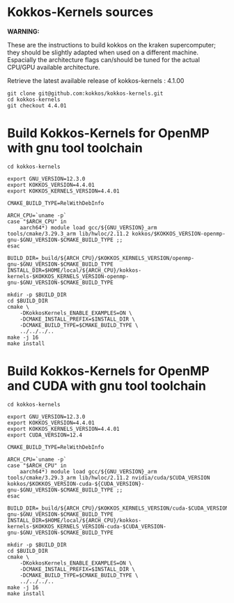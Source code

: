 # Kokkos-Kernels sources

**WARNING:**

These are the instructions to build kokkos on the kraken supercomputer; they should be slightly adapted when used on a different machine. Espacially the architecture flags can/should be tuned for the actual CPU/GPU available architecture.

Retrieve the latest available release of kokkos-kernels : 4.1.00

```shell
git clone git@github.com:kokkos/kokkos-kernels.git
cd kokkos-kernels
git checkout 4.4.01
```

# Build Kokkos-Kernels for OpenMP with gnu tool toolchain

```shell
cd kokkos-kernels

export GNU_VERSION=12.3.0
export KOKKOS_VERSION=4.4.01
export KOKKOS_KERNELS_VERSION=4.4.01

CMAKE_BUILD_TYPE=RelWithDebInfo

ARCH_CPU=`uname -p`
case "$ARCH_CPU" in
    aarch64*) module load gcc/${GNU_VERSION}_arm tools/cmake/3.29.3_arm lib/hwloc/2.11.2 kokkos/$KOKKOS_VERSION-openmp-gnu-$GNU_VERSION-$CMAKE_BUILD_TYPE ;;
esac

BUILD_DIR=_build/${ARCH_CPU}/$KOKKOS_KERNELS_VERSION/openmp-gnu-$GNU_VERSION-$CMAKE_BUILD_TYPE
INSTALL_DIR=$HOME/local/${ARCH_CPU}/kokkos-kernels-$KOKKOS_KERNELS_VERSION-openmp-gnu-$GNU_VERSION-$CMAKE_BUILD_TYPE

mkdir -p $BUILD_DIR
cd $BUILD_DIR
cmake \
    -DKokkosKernels_ENABLE_EXAMPLES=ON \
    -DCMAKE_INSTALL_PREFIX=$INSTALL_DIR \
    -DCMAKE_BUILD_TYPE=$CMAKE_BUILD_TYPE \
    ../../../..
make -j 16
make install
```

# Build Kokkos-Kernels for OpenMP and CUDA with gnu tool toolchain

```shell
cd kokkos-kernels

export GNU_VERSION=12.3.0
export KOKKOS_VERSION=4.4.01
export KOKKOS_KERNELS_VERSION=4.4.01
export CUDA_VERSION=12.4

CMAKE_BUILD_TYPE=RelWithDebInfo

ARCH_CPU=`uname -p`
case "$ARCH_CPU" in
    aarch64*) module load gcc/${GNU_VERSION}_arm tools/cmake/3.29.3_arm lib/hwloc/2.11.2 nvidia/cuda/$CUDA_VERSION kokkos/$KOKKOS_VERSION-cuda-${CUDA_VERSION}-gnu-$GNU_VERSION-$CMAKE_BUILD_TYPE ;;
esac

BUILD_DIR=_build/${ARCH_CPU}/$KOKKOS_KERNELS_VERSION/cuda-$CUDA_VERSION-gnu-$GNU_VERSION-$CMAKE_BUILD_TYPE
INSTALL_DIR=$HOME/local/${ARCH_CPU}/kokkos-kernels-$KOKKOS_KERNELS_VERSION-cuda-$CUDA_VERSION-gnu-$GNU_VERSION-$CMAKE_BUILD_TYPE

mkdir -p $BUILD_DIR
cd $BUILD_DIR
cmake \
    -DKokkosKernels_ENABLE_EXAMPLES=ON \
    -DCMAKE_INSTALL_PREFIX=$INSTALL_DIR \
    -DCMAKE_BUILD_TYPE=$CMAKE_BUILD_TYPE \
    ../../../..
make -j 16
make install
```
